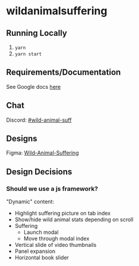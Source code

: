 # wildanimalsuffering

## Running Locally

1. `yarn`
2. `yarn start`

## Requirements/Documentation

See Google docs [here](https://docs.google.com/document/d/16Dt9BGmaebCM9x1HaT0tzXxOhk6YWF6rf1VIDgBxkjA/edit)

## Chat

Discord: [#wild-animal-suff](https://discord.com/channels/546433823609716738/959753002741272596)

## Designs

Figma: [Wild-Animal-Suffering](https://www.figma.com/file/nYXxk9hleEHpjKKff3Aqw7/Wild-Animal-Suffering)

## Design Decisions

### Should we use a js framework?

"Dynamic" content:

- Highlight suffering picture on tab index
- Show/hide wild animal stats depending on scroll
- Suffering
  - Launch modal
  - Move through modal index
- Vertical slide of video thumbnails
- Panel expansion
- Horizontal book slider
